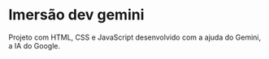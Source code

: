 # Imersão dev gemini
 Projeto com HTML, CSS e JavaScript desenvolvido com a ajuda do Gemini, a IA do Google.
